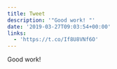 ```yaml
---
title: Tweet
description: '"Good work! "'
date: '2019-03-27T09:03:54+00:00'
links:
  - 'https://t.co/If8U8VNf6O'
---
```

Good work! 
